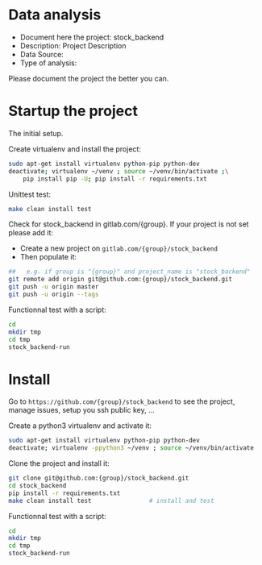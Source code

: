 # Data analysis
- Document here the project: stock_backend
- Description: Project Description
- Data Source:
- Type of analysis:

Please document the project the better you can.

# Startup the project

The initial setup.

Create virtualenv and install the project:
```bash
sudo apt-get install virtualenv python-pip python-dev
deactivate; virtualenv ~/venv ; source ~/venv/bin/activate ;\
    pip install pip -U; pip install -r requirements.txt
```

Unittest test:
```bash
make clean install test
```

Check for stock_backend in gitlab.com/{group}.
If your project is not set please add it:

- Create a new project on `gitlab.com/{group}/stock_backend`
- Then populate it:

```bash
##   e.g. if group is "{group}" and project_name is "stock_backend"
git remote add origin git@github.com:{group}/stock_backend.git
git push -u origin master
git push -u origin --tags
```

Functionnal test with a script:

```bash
cd
mkdir tmp
cd tmp
stock_backend-run
```

# Install

Go to `https://github.com/{group}/stock_backend` to see the project, manage issues,
setup you ssh public key, ...

Create a python3 virtualenv and activate it:

```bash
sudo apt-get install virtualenv python-pip python-dev
deactivate; virtualenv -ppython3 ~/venv ; source ~/venv/bin/activate
```

Clone the project and install it:

```bash
git clone git@github.com:{group}/stock_backend.git
cd stock_backend
pip install -r requirements.txt
make clean install test                # install and test
```
Functionnal test with a script:

```bash
cd
mkdir tmp
cd tmp
stock_backend-run
```
